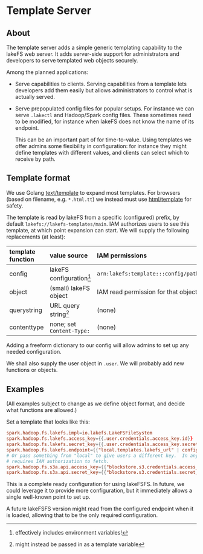 # Template Server

## About

The template server adds a simple generic templating capability to the
lakeFS web server.  It adds server-side support for administrators and
developers to serve templated web objects securely.

Among the planned applications:

* Serve capabilities to clients.  Serving capabilities from a template
  lets developers add them easily but allows administrators to control
  what is actually served.
* Serve prepopulated config files for popular setups.  For instance we
  can serve `.lakectl` and Hadoop/Spark config files.  These sometimes
  need to be modified, for instance when lakeFS does not know the name
  of its endpoint.

  This can be an important part of for time-to-value.  Using templates
  we offer admins some flexibility in configuration: for instance they
  might define templates with different values, and clients can select
  which to receive by path.
  
## Template format

We use Golang [text/template][text/template] to expand most templates.
For browsers (based on filename, e.g. `*.html.tt`) we instead must use
[html/template][html/template] for safety.

The template is read by lakeFS from a specific (configured) prefix, by
default `lakefs://lakefs-templates/main`.  IAM authorizes users to see
this template, at which point expansion can start.  We will supply the
following replacements (at least):

| template function | value source              | IAM permissions                              |
|:------------------|:--------------------------|:---------------------------------------------|
| config            | lakeFS configuration[^1]  | `arn:lakefs:template:::config/path/to/field` |
| object            | (small) lakeFS object     | IAM read permission for that object          |
| querystring       | URL query string[^2]      | (none)                                       |
| contenttype       | none; set `Content-Type:` | (none)                                       |

Adding a freeform dictionary to our config will allow admins to set up
any needed configuration.

We shall also supply the user object in `.user`.  We will probably add
new functions or objects.

## Examples

(All examples subject to change as we define object format, and decide
what functions are allowed.)

Set a template that looks like this:

```conf
spark.hadoop.fs.lakefs.impl=io.lakefs.LakeFSFileSystem
spark.hadoop.fs.lakefs.access_key={{.user.credentials.access_key.id}}
spark.hadoop.fs.lakefs.secret_key={{.user.credentials.access_key.secret}}
spark.hadoop.fs.lakefs.endpoint={{"local.templates.lakefs_url" | config}}
# Or pass something from "local" to give users a different key.  In any case 
# requires IAM authorization to fetch.
spark.hadoop.fs.s3a.api.access_key={{"blockstore.s3.credentials.access_key_id" | config}}
spark.hadoop.fs.s3a.api.secret_key={{"blockstore.s3.credentials.secret_access_key" | config}}
```

This is a complete ready configuration for using lakeFSFS.  In future,
we could leverage it to provide more configuration, but it immediately
allows a single well-known point to set up.

A future lakeFSFS version might read from the configured endpoint when
it is loaded, allowing that to be the only required configuration.

[text/template]: https://pkg.go.dev/text/template
[html/template]: https://pkg.go.dev/html/template

[^1]: effectively includes environment variables!
[^2]: might instead be passed in as a template variable
